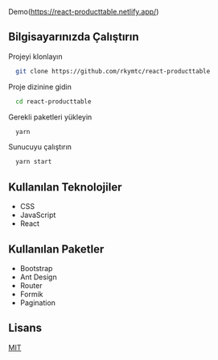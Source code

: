 
Demo(https://react-producttable.netlify.app/)

## Bilgisayarınızda Çalıştırın

Projeyi klonlayın

```bash
  git clone https://github.com/rkymtc/react-producttable

```

Proje dizinine gidin

```bash
  cd react-producttable

```

Gerekli paketleri yükleyin

```bash
  yarn
```

Sunucuyu çalıştırın

```bash
  yarn start
```

  
## Kullanılan Teknolojiler

- CSS
- JavaScript
- React

## Kullanılan Paketler

- Bootstrap
- Ant Design
- Router
- Formik
- Pagination



 
## Lisans

[MIT](https://choosealicense.com/licenses/mit/)
